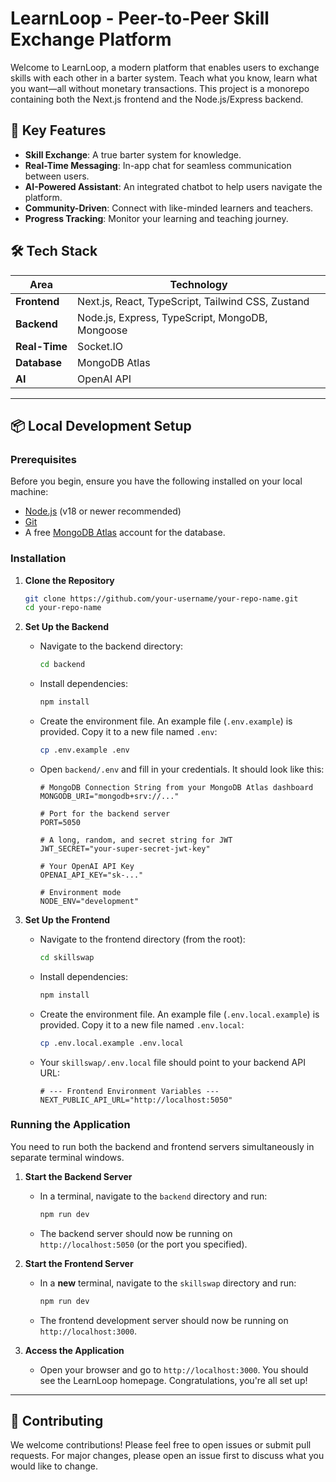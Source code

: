 # LearnLoop - Peer-to-Peer Skill Exchange Platform

Welcome to LearnLoop, a modern platform that enables users to exchange skills with each other in a barter system. Teach what you know, learn what you want—all without monetary transactions. This project is a monorepo containing both the Next.js frontend and the Node.js/Express backend.

## 🚀 Key Features

- **Skill Exchange**: A true barter system for knowledge.
- **Real-Time Messaging**: In-app chat for seamless communication between users.
- **AI-Powered Assistant**: An integrated chatbot to help users navigate the platform.
- **Community-Driven**: Connect with like-minded learners and teachers.
- **Progress Tracking**: Monitor your learning and teaching journey.

## 🛠️ Tech Stack

| Area      | Technology                                    |
|-----------|-----------------------------------------------|
| **Frontend**  | Next.js, React, TypeScript, Tailwind CSS, Zustand |
| **Backend**   | Node.js, Express, TypeScript, MongoDB, Mongoose |
| **Real-Time** | Socket.IO                                     |
| **Database**  | MongoDB Atlas                                 |
| **AI**        | OpenAI API                                    |

---

## 📦 Local Development Setup

### Prerequisites

Before you begin, ensure you have the following installed on your local machine:
*   [Node.js](https://nodejs.org/en/) (v18 or newer recommended)
*   [Git](https://git-scm.com/)
*   A free [MongoDB Atlas](https://www.mongodb.com/cloud/atlas) account for the database.

### Installation

1.  **Clone the Repository**

    ```bash
    git clone https://github.com/your-username/your-repo-name.git
    cd your-repo-name
    ```

2.  **Set Up the Backend**

    *   Navigate to the backend directory:
        ```bash
        cd backend
        ```

    *   Install dependencies:
        ```bash
        npm install
        ```

    *   Create the environment file. An example file (`.env.example`) is provided. Copy it to a new file named `.env`:
        ```bash
        cp .env.example .env
        ```

    *   Open `backend/.env` and fill in your credentials. It should look like this:
        ```env
        # MongoDB Connection String from your MongoDB Atlas dashboard
        MONGODB_URI="mongodb+srv://..."

        # Port for the backend server
        PORT=5050

        # A long, random, and secret string for JWT
        JWT_SECRET="your-super-secret-jwt-key"

        # Your OpenAI API Key
        OPENAI_API_KEY="sk-..."

        # Environment mode
        NODE_ENV="development"
        ```

3.  **Set Up the Frontend**

    *   Navigate to the frontend directory (from the root):
        ```bash
        cd skillswap
        ```

    *   Install dependencies:
        ```bash
        npm install
        ```

    *   Create the environment file. An example file (`.env.local.example`) is provided. Copy it to a new file named `.env.local`:
        ```bash
        cp .env.local.example .env.local
        ```

    *   Your `skillswap/.env.local` file should point to your backend API URL:
        ```env
        # --- Frontend Environment Variables ---
        NEXT_PUBLIC_API_URL="http://localhost:5050"
        ```

### Running the Application

You need to run both the backend and frontend servers simultaneously in separate terminal windows.

1.  **Start the Backend Server**
    *   In a terminal, navigate to the `backend` directory and run:
        ```bash
        npm run dev
        ```
    *   The backend server should now be running on `http://localhost:5050` (or the port you specified).

2.  **Start the Frontend Server**
    *   In a **new** terminal, navigate to the `skillswap` directory and run:
        ```bash
        npm run dev
        ```
    *   The frontend development server should now be running on `http://localhost:3000`.

3.  **Access the Application**
    *   Open your browser and go to `http://localhost:3000`. You should see the LearnLoop homepage. Congratulations, you're all set up!

---

## 🤝 Contributing

We welcome contributions! Please feel free to open issues or submit pull requests. For major changes, please open an issue first to discuss what you would like to change. 
